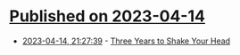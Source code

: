 # [Published on 2023-04-14](index.md)

* [2023-04-14, 21:27:39](https://lobste.rs/s/okqrde/three_years_shake_your_head) - [Three Years to Shake Your Head](https://www.maxcountryman.com/articles/three-years-to-shake-your-head)
